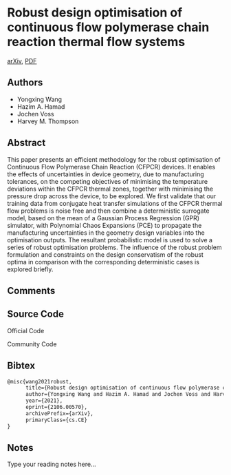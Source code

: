 
# Robust design optimisation of continuous flow polymerase chain reaction thermal flow systems

[arXiv](https://arxiv.org/abs/2106.0570), [PDF](https://arxiv.org/pdf/2106.0570.pdf)

## Authors

- Yongxing Wang
- Hazim A. Hamad
- Jochen Voss
- Harvey M. Thompson

## Abstract

This paper presents an efficient methodology for the robust optimisation of Continuous Flow Polymerase Chain Reaction (CFPCR) devices. It enables the effects of uncertainties in device geometry, due to manufacturing tolerances, on the competing objectives of minimising the temperature deviations within the CFPCR thermal zones, together with minimising the pressure drop across the device, to be explored. We first validate that our training data from conjugate heat transfer simulations of the CFPCR thermal flow problems is noise free and then combine a deterministic surrogate model, based on the mean of a Gaussian Process Regression (GPR) simulator, with Polynomial Chaos Expansions (PCE) to propagate the manufacturing uncertainties in the geometry design variables into the optimisation outputs. The resultant probabilistic model is used to solve a series of robust optimisation problems. The influence of the robust problem formulation and constraints on the design conservatism of the robust optima in comparison with the corresponding deterministic cases is explored briefly.

## Comments



## Source Code

Official Code



Community Code



## Bibtex

```tex
@misc{wang2021robust,
      title={Robust design optimisation of continuous flow polymerase chain reaction thermal flow systems}, 
      author={Yongxing Wang and Hazim A. Hamad and Jochen Voss and Harvey M. Thompson},
      year={2021},
      eprint={2106.00570},
      archivePrefix={arXiv},
      primaryClass={cs.CE}
}
```

## Notes

Type your reading notes here...

